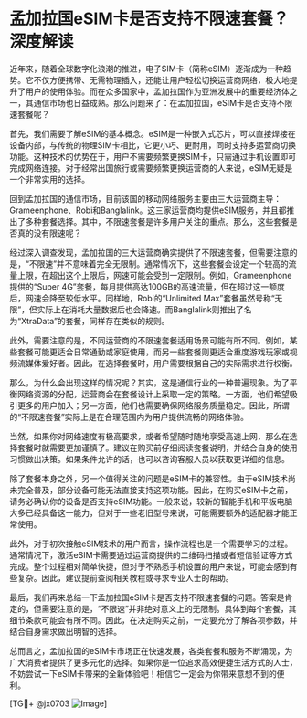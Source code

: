 # 孟加拉国eSIM卡是否支持不限速套餐？深度解读

近年来，随着全球数字化浪潮的推进，电子SIM卡（简称eSIM）逐渐成为一种趋势。它不仅方便携带、无需物理插入，还能让用户轻松切换运营商网络，极大地提升了用户的使用体验。而在众多国家中，孟加拉国作为亚洲发展中的重要经济体之一，其通信市场也日益成熟。那么问题来了：在孟加拉国，eSIM卡是否支持不限速套餐呢？

首先，我们需要了解eSIM的基本概念。eSIM是一种嵌入式芯片，可以直接焊接在设备内部，与传统的物理SIM卡相比，它更小巧、更耐用，同时支持多运营商切换功能。这种技术的优势在于，用户不需要频繁更换SIM卡，只需通过手机设置即可完成网络连接。对于经常出国旅行或需要频繁更换运营商的人来说，eSIM无疑是一个非常实用的选择。

回到孟加拉国的通信市场，目前该国的移动网络服务主要由三大运营商主导：Grameenphone、Robi和Banglalink。这三家运营商均提供eSIM服务，并且都推出了多种套餐选择。其中，不限速套餐是许多用户关注的重点。那么，这些套餐是否真的没有限速呢？

经过深入调查发现，孟加拉国的三大运营商确实提供了不限速套餐，但需要注意的是，“不限速”并不意味着完全无限制。通常情况下，这些套餐会设定一个较高的流量上限，在超出这个上限后，网速可能会受到一定限制。例如，Grameenphone提供的“Super 4G”套餐，每月提供高达100GB的高速流量，但在超过这一额度后，网速会降至较低水平。同样地，Robi的“Unlimited Max”套餐虽然号称“无限”，但实际上在消耗大量数据后也会降速。而Banglalink则推出了名为“XtraData”的套餐，同样存在类似的规则。

此外，需要注意的是，不同运营商的不限速套餐适用场景可能有所不同。例如，某些套餐可能更适合日常通勤或家庭使用，而另一些套餐则更适合重度游戏玩家或视频流媒体爱好者。因此，在选择套餐时，用户需要根据自己的实际需求进行权衡。

那么，为什么会出现这样的情况呢？其实，这是通信行业的一种普遍现象。为了平衡网络资源的分配，运营商会在套餐设计上采取一定的策略。一方面，他们希望吸引更多的用户加入；另一方面，他们也需要确保网络服务质量稳定。因此，所谓的“不限速套餐”实际上是在合理范围内为用户提供流畅的网络体验。

当然，如果你对网络速度有极高要求，或者希望随时随地享受高速上网，那么在选择套餐时就需要更加谨慎了。建议在购买前仔细阅读套餐说明，并结合自身的使用习惯做出决策。如果条件允许的话，也可以咨询客服人员以获取更详细的信息。

除了套餐本身之外，另一个值得关注的问题是eSIM卡的兼容性。由于eSIM技术尚未完全普及，部分设备可能无法直接支持这项功能。因此，在购买eSIM卡之前，请务必确认你的设备是否支持eSIM功能。一般来说，较新的智能手机和平板电脑大多已经具备这一能力，但对于一些老旧型号来说，可能需要额外的适配器才能正常使用。

此外，对于初次接触eSIM技术的用户而言，操作流程也是一个需要学习的过程。通常情况下，激活eSIM卡需要通过运营商提供的二维码扫描或者短信验证等方式完成。整个过程相对简单快捷，但对于不熟悉手机设置的用户来说，可能会感到有些复杂。因此，建议提前查阅相关教程或寻求专业人士的帮助。

最后，我们再来总结一下孟加拉国eSIM卡是否支持不限速套餐的问题。答案是肯定的，但需要注意的是，“不限速”并非绝对意义上的无限制。具体到每个套餐，其细节条款可能会有所不同。因此，在决定购买之前，一定要充分了解各项参数，并结合自身需求做出明智的选择。

总而言之，孟加拉国的eSIM卡市场正在快速发展，各类套餐和服务不断涌现，为广大消费者提供了更多元化的选择。如果你是一位追求高效便捷生活方式的人士，不妨尝试一下eSIM卡带来的全新体验吧！相信它一定会为你带来意想不到的便利。

[TG💪+ @jx0703 ![Image](https://github.com/user-attachments/assets/dbca1d08-cadb-493c-b0ec-ad6f7a83f270)]